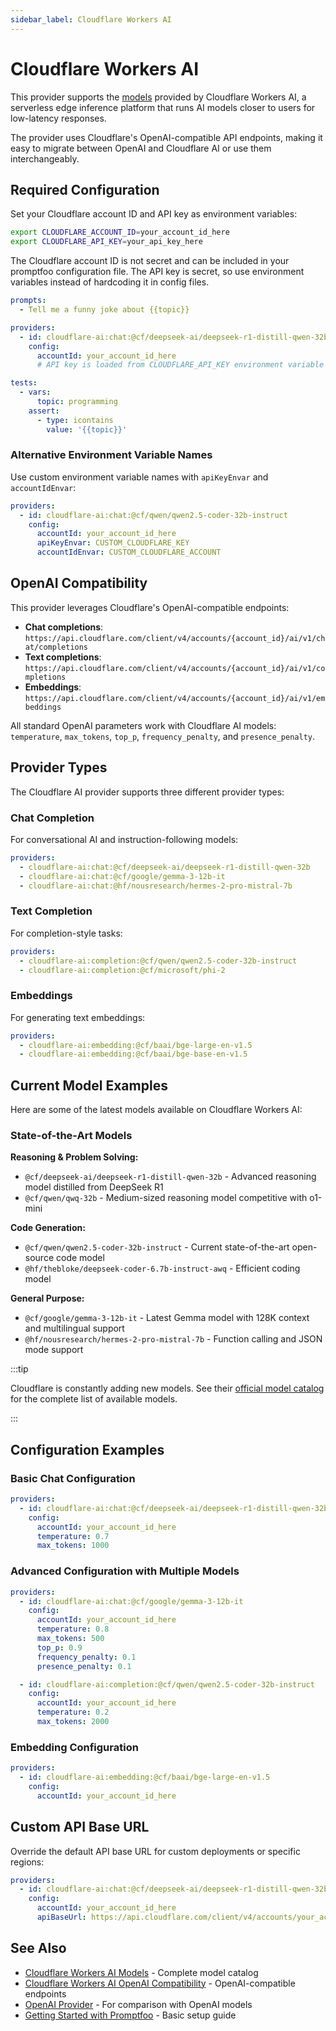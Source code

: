 ```yaml
---
sidebar_label: Cloudflare Workers AI
---
```


# Cloudflare Workers AI

This provider supports the [models](https://developers.cloudflare.com/workers-ai/models/) provided by Cloudflare Workers AI, a serverless edge inference platform that runs AI models closer to users for low-latency responses.

The provider uses Cloudflare's OpenAI-compatible API endpoints, making it easy to migrate between OpenAI and Cloudflare AI or use them interchangeably.

## Required Configuration

Set your Cloudflare account ID and API key as environment variables:

```sh
export CLOUDFLARE_ACCOUNT_ID=your_account_id_here
export CLOUDFLARE_API_KEY=your_api_key_here
```

The Cloudflare account ID is not secret and can be included in your promptfoo configuration file. The API key is secret, so use environment variables instead of hardcoding it in config files.

```yaml title="promptfooconfig.yaml"
prompts:
  - Tell me a funny joke about {{topic}}

providers:
  - id: cloudflare-ai:chat:@cf/deepseek-ai/deepseek-r1-distill-qwen-32b
    config:
      accountId: your_account_id_here
      # API key is loaded from CLOUDFLARE_API_KEY environment variable

tests:
  - vars:
      topic: programming
    assert:
      - type: icontains
        value: '{{topic}}'
```

### Alternative Environment Variable Names

Use custom environment variable names with `apiKeyEnvar` and `accountIdEnvar`:

```yaml
providers:
  - id: cloudflare-ai:chat:@cf/qwen/qwen2.5-coder-32b-instruct
    config:
      accountId: your_account_id_here
      apiKeyEnvar: CUSTOM_CLOUDFLARE_KEY
      accountIdEnvar: CUSTOM_CLOUDFLARE_ACCOUNT
```

## OpenAI Compatibility

This provider leverages Cloudflare's OpenAI-compatible endpoints:

- **Chat completions**: `https://api.cloudflare.com/client/v4/accounts/{account_id}/ai/v1/chat/completions`
- **Text completions**: `https://api.cloudflare.com/client/v4/accounts/{account_id}/ai/v1/completions`
- **Embeddings**: `https://api.cloudflare.com/client/v4/accounts/{account_id}/ai/v1/embeddings`

All standard OpenAI parameters work with Cloudflare AI models: `temperature`, `max_tokens`, `top_p`, `frequency_penalty`, and `presence_penalty`.

## Provider Types

The Cloudflare AI provider supports three different provider types:

### Chat Completion

For conversational AI and instruction-following models:

```yaml
providers:
  - cloudflare-ai:chat:@cf/deepseek-ai/deepseek-r1-distill-qwen-32b
  - cloudflare-ai:chat:@cf/google/gemma-3-12b-it
  - cloudflare-ai:chat:@hf/nousresearch/hermes-2-pro-mistral-7b
```

### Text Completion

For completion-style tasks:

```yaml
providers:
  - cloudflare-ai:completion:@cf/qwen/qwen2.5-coder-32b-instruct
  - cloudflare-ai:completion:@cf/microsoft/phi-2
```

### Embeddings

For generating text embeddings:

```yaml
providers:
  - cloudflare-ai:embedding:@cf/baai/bge-large-en-v1.5
  - cloudflare-ai:embedding:@cf/baai/bge-base-en-v1.5
```

## Current Model Examples

Here are some of the latest models available on Cloudflare Workers AI:

### State-of-the-Art Models

**Reasoning & Problem Solving:**

- `@cf/deepseek-ai/deepseek-r1-distill-qwen-32b` - Advanced reasoning model distilled from DeepSeek R1
- `@cf/qwen/qwq-32b` - Medium-sized reasoning model competitive with o1-mini

**Code Generation:**

- `@cf/qwen/qwen2.5-coder-32b-instruct` - Current state-of-the-art open-source code model
- `@hf/thebloke/deepseek-coder-6.7b-instruct-awq` - Efficient coding model

**General Purpose:**

- `@cf/google/gemma-3-12b-it` - Latest Gemma model with 128K context and multilingual support
- `@hf/nousresearch/hermes-2-pro-mistral-7b` - Function calling and JSON mode support

:::tip

Cloudflare is constantly adding new models. See their [official model catalog](https://developers.cloudflare.com/workers-ai/models/) for the complete list of available models.

:::

## Configuration Examples

### Basic Chat Configuration

```yaml title="promptfooconfig.yaml"
providers:
  - id: cloudflare-ai:chat:@cf/deepseek-ai/deepseek-r1-distill-qwen-32b
    config:
      accountId: your_account_id_here
      temperature: 0.7
      max_tokens: 1000
```

### Advanced Configuration with Multiple Models

```yaml title="promptfooconfig.yaml"
providers:
  - id: cloudflare-ai:chat:@cf/google/gemma-3-12b-it
    config:
      accountId: your_account_id_here
      temperature: 0.8
      max_tokens: 500
      top_p: 0.9
      frequency_penalty: 0.1
      presence_penalty: 0.1

  - id: cloudflare-ai:completion:@cf/qwen/qwen2.5-coder-32b-instruct
    config:
      accountId: your_account_id_here
      temperature: 0.2
      max_tokens: 2000
```

### Embedding Configuration

```yaml title="promptfooconfig.yaml"
providers:
  - id: cloudflare-ai:embedding:@cf/baai/bge-large-en-v1.5
    config:
      accountId: your_account_id_here
```

## Custom API Base URL

Override the default API base URL for custom deployments or specific regions:

```yaml
providers:
  - id: cloudflare-ai:chat:@cf/deepseek-ai/deepseek-r1-distill-qwen-32b
    config:
      accountId: your_account_id_here
      apiBaseUrl: https://api.cloudflare.com/client/v4/accounts/your_account_id/ai/v1
```

## See Also

- [Cloudflare Workers AI Models](https://developers.cloudflare.com/workers-ai/models/) - Complete model catalog
- [Cloudflare Workers AI OpenAI Compatibility](https://developers.cloudflare.com/workers-ai/configuration/open-ai-compatibility/) - OpenAI-compatible endpoints
- [OpenAI Provider](./openai.md) - For comparison with OpenAI models
- [Getting Started with Promptfoo](../guides/getting-started.md) - Basic setup guide
